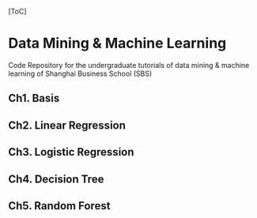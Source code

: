 [ToC]

# Data Mining & Machine Learning

Code Repository for the undergraduate tutorials of data mining & machine learning of Shanghai Business School (SBS)

## Ch1. Basis

## Ch2. Linear Regression

## Ch3. Logistic Regression

## Ch4. Decision Tree

## Ch5. Random Forest

